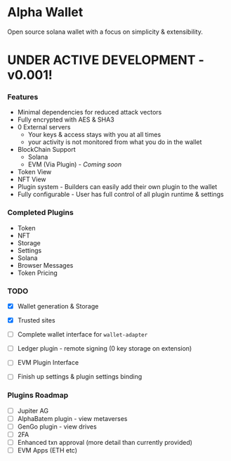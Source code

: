 # Alpha Wallet

Open source solana wallet with a focus on simplicity & extensibility.

# UNDER ACTIVE DEVELOPMENT - v0.001!



### Features
* Minimal dependencies for reduced attack vectors
* Fully encrypted with AES & SHA3
* 0 External servers
  * Your keys & access stays with you at all times
  * your activity is not monitored from what you do in the wallet
* BlockChain Support
  * Solana
  * EVM (Via Plugin) - _Coming soon_
* Token View
* NFT View
* Plugin system - Builders can easily add their own plugin to the wallet
* Fully configurable - User has full control of all plugin runtime & settings

### Completed Plugins
* Token
* NFT
* Storage
* Settings
* Solana
* Browser Messages
* Token Pricing

### TODO
* [X] Wallet generation & Storage
* [X] Trusted sites
* [ ] Complete wallet interface for `wallet-adapter`
* [ ] Ledger plugin - remote signing (0 key storage on extension)
* [ ] EVM Plugin Interface
* [ ] Finish up settings & plugin settings binding


### Plugins Roadmap
* [ ] Jupiter AG
* [ ] AlphaBatem plugin - view metaverses
* [ ] GenGo plugin - view drives
* [ ] 2FA
* [ ] Enhanced txn approval (more detail than currently provided)
* [ ] EVM Apps (ETH etc)
